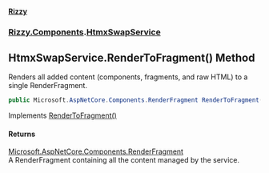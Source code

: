 #### [Rizzy](index 'index')
### [Rizzy.Components](Rizzy.Components 'Rizzy.Components').[HtmxSwapService](Rizzy.Components.HtmxSwapService 'Rizzy.Components.HtmxSwapService')

## HtmxSwapService.RenderToFragment() Method

Renders all added content (components, fragments, and raw HTML) to a single RenderFragment.

```csharp
public Microsoft.AspNetCore.Components.RenderFragment RenderToFragment();
```

Implements [RenderToFragment()](Rizzy.Components.IHtmxSwapService.RenderToFragment() 'Rizzy.Components.IHtmxSwapService.RenderToFragment()')

#### Returns
[Microsoft.AspNetCore.Components.RenderFragment](https://docs.microsoft.com/en-us/dotnet/api/Microsoft.AspNetCore.Components.RenderFragment 'Microsoft.AspNetCore.Components.RenderFragment')  
A RenderFragment containing all the content managed by the service.